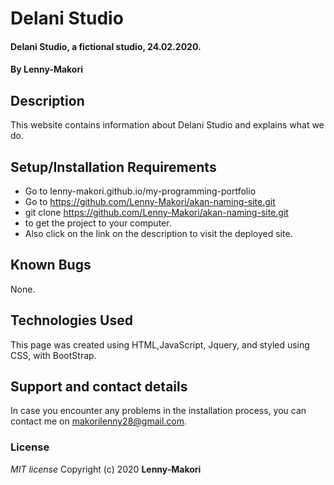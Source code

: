 # Delani Studio
#### Delani Studio, a fictional studio, 24.02.2020.
#### By **Lenny-Makori**
## Description
This website contains information about Delani Studio and explains what we do.
## Setup/Installation Requirements
* Go to lenny-makori.github.io/my-programming-portfolio
* Go to https://github.com/Lenny-Makori/akan-naming-site.git
* git clone https://github.com/Lenny-Makori/akan-naming-site.git
* to get the project to your computer.
* Also click on the link on the description to visit the deployed site.
## Known Bugs
None.
## Technologies Used
This page was created using HTML,JavaScript, Jquery, and styled using CSS, with BootStrap.
## Support and contact details
In case you encounter any problems in the installation process, you can contact me on makorilenny28@gmail.com.
### License
*MIT license*
Copyright (c) 2020 **Lenny-Makori**
